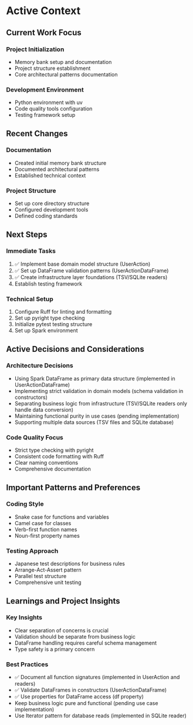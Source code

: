 # Active Context

## Current Work Focus

### Project Initialization
- Memory bank setup and documentation
- Project structure establishment
- Core architectural patterns documentation

### Development Environment
- Python environment with uv
- Code quality tools configuration
- Testing framework setup

## Recent Changes

### Documentation
- Created initial memory bank structure
- Documented architectural patterns
- Established technical context

### Project Structure
- Set up core directory structure
- Configured development tools
- Defined coding standards

## Next Steps

### Immediate Tasks
1. ✅ Implement base domain model structure (UserAction)
2. ✅ Set up DataFrame validation patterns (UserActionDataFrame)
3. ✅ Create infrastructure layer foundations (TSV/SQLite readers)
4. Establish testing framework

### Technical Setup
1. Configure Ruff for linting and formatting
2. Set up pyright type checking
3. Initialize pytest testing structure
4. Set up Spark environment

## Active Decisions and Considerations

### Architecture Decisions
- Using Spark DataFrame as primary data structure (implemented in UserActionDataFrame)
- Implementing strict validation in domain models (schema validation in constructors)
- Separating business logic from infrastructure (TSV/SQLite readers only handle data conversion)
- Maintaining functional purity in use cases (pending implementation)
- Supporting multiple data sources (TSV files and SQLite database)

### Code Quality Focus
- Strict type checking with pyright
- Consistent code formatting with Ruff
- Clear naming conventions
- Comprehensive documentation

## Important Patterns and Preferences

### Coding Style
- Snake case for functions and variables
- Camel case for classes
- Verb-first function names
- Noun-first property names

### Testing Approach
- Japanese test descriptions for business rules
- Arrange-Act-Assert pattern
- Parallel test structure
- Comprehensive unit testing

## Learnings and Project Insights

### Key Insights
- Clear separation of concerns is crucial
- Validation should be separate from business logic
- DataFrame handling requires careful schema management
- Type safety is a primary concern

### Best Practices
- ✅ Document all function signatures (implemented in UserAction and readers)
- ✅ Validate DataFrames in constructors (UserActionDataFrame)
- ✅ Use properties for DataFrame access (df property)
- Keep business logic pure and functional (pending use case implementation)
- Use Iterator pattern for database reads (implemented in SQLite reader)
